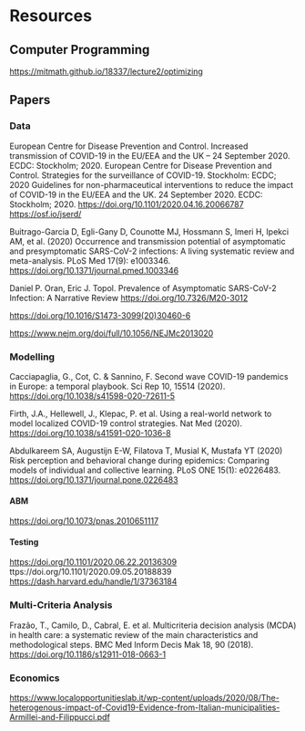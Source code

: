 # Resources 

## Computer Programming 

https://mitmath.github.io/18337/lecture2/optimizing

## Papers 

### Data 

European Centre for Disease Prevention and Control. Increased transmission of COVID-19 in the EU/EEA and the UK – 24 September 2020. ECDC: Stockholm; 2020.
European Centre for Disease Prevention and Control. Strategies for the surveillance of COVID-19. Stockholm: ECDC; 2020
Guidelines for non-pharmaceutical interventions to reduce the impact of COVID-19 in the EU/EEA and the UK. 24 September 2020. ECDC: Stockholm; 2020.
https://doi.org/10.1101/2020.04.16.20066787
https://osf.io/jserd/

Buitrago-Garcia D, Egli-Gany D, Counotte MJ, Hossmann S, Imeri H, Ipekci AM, et al. (2020) Occurrence and transmission potential of asymptomatic and presymptomatic SARS-CoV-2 infections: A living systematic review and meta-analysis. PLoS Med 17(9): e1003346. https://doi.org/10.1371/journal.pmed.1003346

Daniel P. Oran, Eric J. Topol. Prevalence of Asymptomatic SARS-CoV-2 Infection: A Narrative Review https://doi.org/10.7326/M20-3012

https://doi.org/10.1016/S1473-3099(20)30460-6

https://www.nejm.org/doi/full/10.1056/NEJMc2013020

### Modelling

Cacciapaglia, G., Cot, C. & Sannino, F. Second wave COVID-19 pandemics in Europe: a temporal playbook. Sci Rep 10, 15514 (2020). https://doi.org/10.1038/s41598-020-72611-5

Firth, J.A., Hellewell, J., Klepac, P. et al. Using a real-world network to model localized COVID-19 control strategies. Nat Med (2020). https://doi.org/10.1038/s41591-020-1036-8

Abdulkareem SA, Augustijn E-W, Filatova T, Musial K, Mustafa YT (2020) Risk perception and behavioral change during epidemics: Comparing models of individual and collective learning. PLoS ONE 15(1): e0226483. https://doi.org/10.1371/journal.pone.0226483
#### ABM
https://doi.org/10.1073/pnas.2010651117
#### Testing 

https://doi.org/10.1101/2020.06.22.20136309
ttps://doi.org/10.1101/2020.09.05.20188839
https://dash.harvard.edu/handle/1/37363184
### Multi-Criteria Analysis

Frazão, T., Camilo, D., Cabral, E. et al. Multicriteria decision analysis (MCDA) in health care: a systematic review of the main characteristics and methodological steps. BMC Med Inform Decis Mak 18, 90 (2018). https://doi.org/10.1186/s12911-018-0663-1

### Economics 
https://www.localopportunitieslab.it/wp-content/uploads/2020/08/The-heterogenous-impact-of-Covid19-Evidence-from-Italian-municipalities-Armillei-and-Filippucci.pdf
